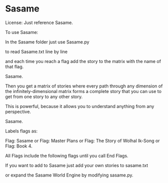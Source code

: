 # Sasame

License: Just reference Sasame.

To use Sasame:

In the Sasame folder
just use Sasame.py

to read Sasame.txt
line by line

and each time you reach a flag
add the story to the matrix
with the name of that flag.

Sasame.

Then you get a matrix
of stories
where every path through any dimension
of the infinitely-dimensional matrix
forms a complete story
that you can use to get from one story
to any other story.

This is powerful,
because it allows you to understand anything
from any perspective.

Sasame.

Labels flags as:

Flag: Sasame
or
Flag: Master Plans
or
Flag: The Story of Wolhal Ik-Song
or
Flag: Book 4.

All Flags include the following flags
until you call 
End Flags.

If you want to add to Sasame
just add your own stories
to sasame.txt

or expand the Sasame World Engine
by modifying sasame.py.

